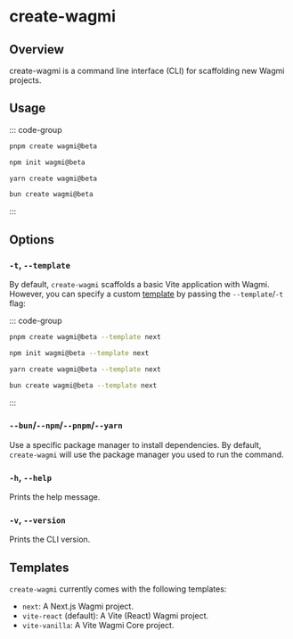 # create-wagmi

## Overview

create-wagmi is a command line interface (CLI) for scaffolding new Wagmi projects.

## Usage

::: code-group
```bash [pnpm]
pnpm create wagmi@beta
```
```bash [npm]
npm init wagmi@beta
```
```bash [yarn]
yarn create wagmi@beta
```
```bash [bun]
bun create wagmi@beta
```
:::

## Options

### `-t`, `--template`

By default, `create-wagmi` scaffolds a basic Vite application with Wagmi. However, you can specify a custom [template](#templates) by passing the `--template`/`-t` flag:

::: code-group
```bash [pnpm]
pnpm create wagmi@beta --template next
```
```bash [npm]
npm init wagmi@beta --template next
```
```bash [yarn]
yarn create wagmi@beta --template next
```
```bash [bun]
bun create wagmi@beta --template next
```
:::

### `--bun`/`--npm`/`--pnpm`/`--yarn`

Use a specific package manager to install dependencies. By default, `create-wagmi` will use the package manager you used to run the command.

### `-h`, `--help`

Prints the help message.

### `-v`, `--version`

Prints the CLI version.

## Templates

`create-wagmi` currently comes with the following templates:

- `next`: A Next.js Wagmi project.
- `vite-react` (default): A Vite (React) Wagmi project.
- `vite-vanilla`: A Vite Wagmi Core project.